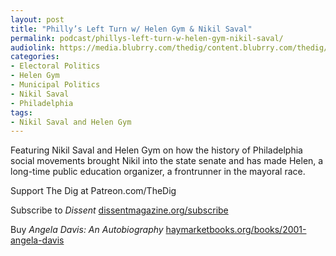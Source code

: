 ```yaml
---
layout: post
title: "Philly’s Left Turn w/ Helen Gym & Nikil Saval"
permalink: podcast/phillys-left-turn-w-helen-gym-nikil-saval/
audiolink: https://media.blubrry.com/thedig/content.blubrry.com/thedig/The_Dig-EP_402-Philly-Mayor.mp3
categories:
- Electoral Politics
- Helen Gym
- Municipal Politics
- Nikil Saval
- Philadelphia
tags:
- Nikil Saval and Helen Gym
---
```


Featuring Nikil Saval and Helen Gym on how the history of Philadelphia social movements brought Nikil into the state senate and has made Helen, a long-time public education organizer, a frontrunner in the mayoral race.

Support The Dig at Patreon.com/TheDig

Subscribe to *Dissent* [dissentmagazine.org/subscribe](http://dissentmagazine.org/subscribe)

Buy *Angela Davis: An Autobiography* [haymarketbooks.org/books/2001-angela-davis](http://haymarketbooks.org/books/2001-angela-davis) 

